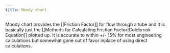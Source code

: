 ```yaml
---
title: Moody chart
---
```


Moody chart provides the [[Friction Factor]] for flow through a tube and it is basically just the [[Methods for Calculating Friction Factor|Colebrook Equation]] plotted up. It is accurate to within +/- 15% for most engineering calculations but somewhat gone out of favor inplace of using direct calculations. 

